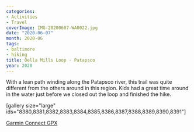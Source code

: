 ```yaml
---
categories:
- Activities
- Travel
coverImage: IMG-20200607-WA0022.jpg
date: "2020-06-07"
month: 2020-06
tags:
- baltimore
- hiking
title: Oella Mills Loop - Patapsco
year: 2020
---
```


With a lean path winding along the Patapsco river, this trail was quite different from the others around in this region. Kids had a great time around in the water just before we closed out the loop and finished the hike.

\[gallery size="large" ids="8380,8381,8382,8383,8384,8385,8386,8387,8388,8389,8390,8391"\]

[Garmin Connect GPX](https://connect.garmin.com/modern/activity/5055671802)
